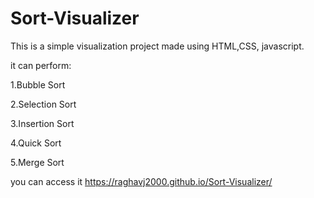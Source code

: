 # Sort-Visualizer
This is a simple visualization project made using HTML,CSS, javascript.



it can perform:


1.Bubble Sort


2.Selection Sort


3.Insertion Sort

4.Quick Sort


5.Merge Sort


you can access it https://raghavj2000.github.io/Sort-Visualizer/



